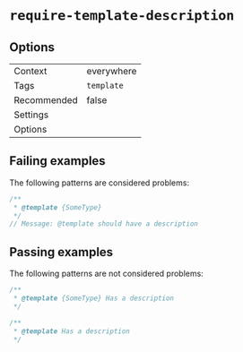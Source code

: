 <a name="user-content-require-template-description"></a>
<a name="require-template-description"></a>
# <code>require-template-description</code>

<a name="user-content-require-template-description-options"></a>
<a name="require-template-description-options"></a>
## Options



|||
|---|---|
|Context|everywhere|
|Tags|`template`|
|Recommended|false|
|Settings||
|Options||

<a name="user-content-require-template-description-failing-examples"></a>
<a name="require-template-description-failing-examples"></a>
## Failing examples

The following patterns are considered problems:

````ts
/**
 * @template {SomeType}
 */
// Message: @template should have a description
````



<a name="user-content-require-template-description-passing-examples"></a>
<a name="require-template-description-passing-examples"></a>
## Passing examples

The following patterns are not considered problems:

````ts
/**
 * @template {SomeType} Has a description
 */

/**
 * @template Has a description
 */
````

